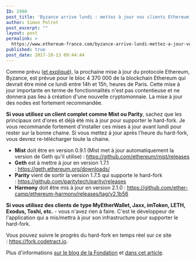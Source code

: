 ```yaml
---
ID: 2990
post_title: 'Byzance arrive lundi : mettez à jour vos clients Ethereum !'
author: Simon Polrot
post_excerpt: ""
layout: post
permalink: >
  https://www.ethereum-france.com/byzance-arrive-lundi-mettez-a-jour-vos-clients-ethereum/
published: true
post_date: 2017-10-13 09:44:44
---
```

Comme prévu (<a href="https://www.ethereum-france.com/une-fork-nommee-byzance-puis-constantinople-et-enfin-metropolis/">et expliqué</a>), la prochaine mise à jour du protocole Ethereum, Byzance, est prévue pour le bloc 4 370 000 de la blockchain Ethereum qui devrait être miné ce lundi entre 14h et 15h, heures de Paris. Cette mise à jour importante en terme de fonctionnalités n'est pas contentieuse et ne donnera pas lieu à création d'une nouvelle cryptomonnaie. La mise à jour des nodes est fortement recommandée.

<strong>Si vous utilisez un client complet comme Mist ou Parity</strong>, sachez que les principaux ont d'ores et déjà été mis à jour pour supporter le hard-fork. Je vous recommande fortement d'installer ces mises à jour avant lundi pour rester sur la bonne chaine. Si vous mettez à jour après l'heure du hard-fork, vous devrez re-télécharger toute la chaine.
<ul>
 	<li><strong>Mist</strong> doit être en version 0.9.1 (Mist met à jour automatiquement la version de Geth qu'il utilise) : <a href="https://github.com/ethereum/mist/releases">https://github.com/ethereum/mist/releases</a></li>
 	<li><strong>Geth</strong> est à mettre à jour en version 1.7.1 : <a href="https://geth.ethereum.org/downloads/">https://geth.ethereum.org/downloads/</a></li>
 	<li><strong>Parity</strong> vient de sortir la version 1.7.5 qui supporte le hard-fork : <a href="https://github.com/paritytech/parity/releases">https://github.com/paritytech/parity/releases</a></li>
 	<li><strong>Harmony</strong> doit être mis à jour en version 2.1.0 : <a href="https://github.com/ether-camp/ethereum-harmony/releases/tag/v2.1b56">https://github.com/ether-camp/ethereum-harmony/releases/tag/v2.1b56</a></li>
</ul>
<strong>Si vous utilisez des clients de type MyEtherWallet, Jaxx, imToken, LETH, Exodus, Toshi, etc.</strong> - vous n'avez rien à faire. C'est le développeur de l'application qui a mis/mettra à jour son infrastructure pour supporter le hard-fork.

Vous pouvez suivre le progrès du hard-fork en temps réel sur ce site : <a href="https://fork.codetract.io">https://fork.codetract.io</a>.

Plus d'informations <a href="https://blog.ethereum.org/2017/10/12/byzantium-hf-announcement/">sur le blog de la Fondation</a> et <a href="https://www.ethereum-france.com/une-fork-nommee-byzance-puis-constantinople-et-enfin-metropolis/">dans cet article</a>.